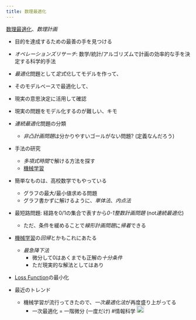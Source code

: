 ```yaml
---
title: 数理最適化
---
```


[数理最適化](%E6%95%B0%E7%90%86%E6%9C%80%E9%81%A9%E5%8C%96.md)、*数理計画*

* 目的を達成するための最善の手を見つける

* *オペレーションズリサーチ*: 数学/統計/アルゴリズムで計画の効率的な手を決定する科学的手法

* *最適化*問題として*定式化*してモデルを作って、

* そのモデルベースで最適化して、

* 現実の意思決定に活用して確認

* 現実の問題をモデル化するのが難しい、キモ

* *連続最適化*問題の分類
  
  * *非凸計画問題*は分かりやすいゴールがない問題? (定義なんだろう)
* 手法の研究
  
  * *多項式時間*で解ける方法を探す
  * [機械学習](%E6%A9%9F%E6%A2%B0%E5%AD%A6%E7%BF%92.md)
* 簡単なものは、高校数学でもやっている
  
  * グラフの最大/最小値求める問題
  * グラフ書かずに解けるように、*単体法*、*内点法*
* 最短路問題: 経路を0/1の集合で表すから*0-1整数計画問題* (not*連続最適化*)
  
  * ただ、条件を緩めることで*線形計画問題*に*帰着*できる
* [機械学習](%E6%A9%9F%E6%A2%B0%E5%AD%A6%E7%BF%92.md)の*回帰*とかもこれにあたる
  
  * *最急降下法*
    * 微分して0はあくまでも正解の*十分条件*
    * ただ現実的な解法としてはあり
* [Loss Function](Loss%20Function.md)の最小化

* 最近のトレンド
  
  * 機械学習が流行ってきたので、*一次最適化法*が再度盛り上がってる
    * 一次最適化 = 一階微分 (一度だけ)
      \#情報科学
      <img src='https://scrapbox.io/api/pages/blu3mo-public/情報科学の達人/icon' alt='情報科学の達人.icon' height="19.5"/>
